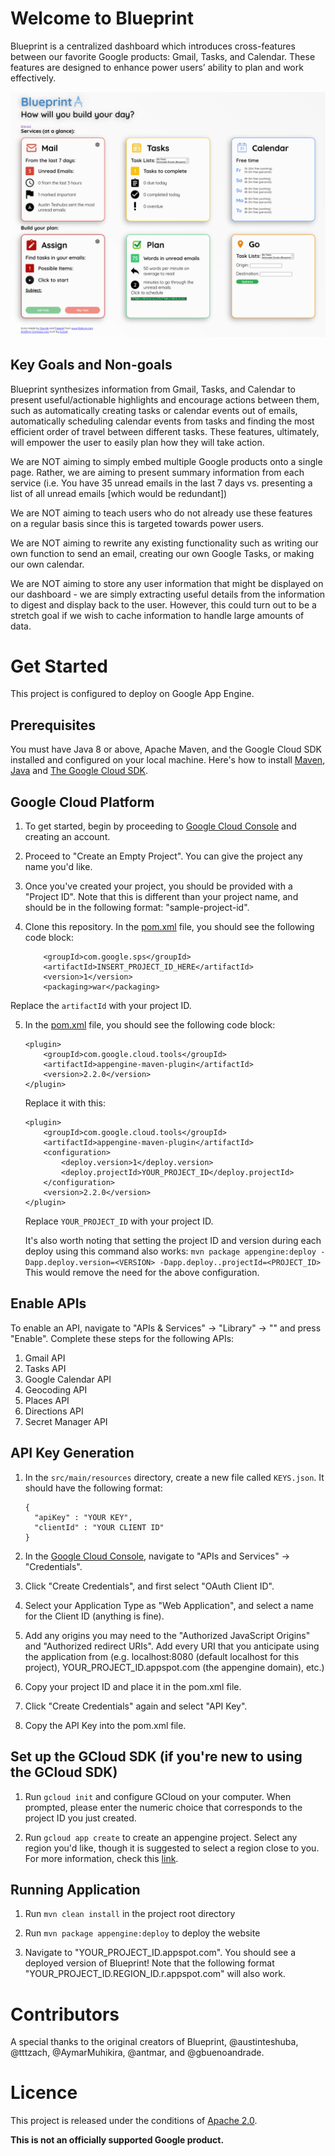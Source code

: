 # Welcome to Blueprint
Blueprint is a centralized dashboard which introduces cross-features between our favorite Google products: Gmail, Tasks,
and Calendar. These features are designed to enhance power users’ ability to plan and work effectively.

![Blueprint Design](blueprint.png)

## Key Goals and Non-goals
Blueprint synthesizes information from Gmail, Tasks, and Calendar to present useful/actionable highlights
and encourage actions between them, such as automatically creating tasks or calendar events out of emails,
automatically scheduling calendar events from tasks and finding the most efficient order of travel between different
tasks. These features, ultimately, will empower the user to easily plan how they will take action.

We are NOT aiming to simply embed multiple Google products onto a single page.
Rather, we are aiming to present summary information from each service
(i.e. You have 35 unread emails in the last 7 days vs. presenting a list of all unread emails
[which would be redundant])

We are NOT aiming to teach users who do not already use these features on a regular basis since this is targeted towards
power users.

We are NOT aiming to rewrite any existing functionality such as writing our own function to send an email,
creating our own Google Tasks, or making our own calendar.

We are NOT aiming to store any user information that might be displayed on our dashboard -
we are simply extracting useful details from the information to digest and display back to the user.
However, this could turn out to be a stretch goal if we wish to cache information to handle large amounts of data.

# Get Started
This project is configured to deploy on Google App Engine.

## Prerequisites
You must have Java 8 or above, Apache Maven, and the Google Cloud SDK installed and configured on your local machine.
Here's how to install [Maven](https://maven.apache.org/install.html), [Java](https://java.com/en/download/help/download_options.xml)
and [The Google Cloud SDK](https://cloud.google.com/sdk/install).

## Google Cloud Platform
1) To get started, begin by proceeding to [Google Cloud Console](https://console.cloud.google.com) and creating an account.

2) Proceed to "Create an Empty Project". You can give the project any name you'd like.

3) Once you've created your project, you should be provided with a "Project ID". Note that this is different than your
project name, and should be in the following format: "sample-project-id".

4) Clone this repository. In the [pom.xml](pom.xml) file, you should see the following code block:
    ```$xslt
        <groupId>com.google.sps</groupId>
        <artifactId>INSERT_PROJECT_ID_HERE</artifactId>
        <version>1</version>
        <packaging>war</packaging>
    ```
Replace the `artifactId` with your project ID.

5) In the [pom.xml](pom.xml) file, you should see the following code block:
    ```$xslt
    <plugin>
        <groupId>com.google.cloud.tools</groupId>
        <artifactId>appengine-maven-plugin</artifactId>
        <version>2.2.0</version>
    </plugin>
    ```
   Replace it with this:
   ```$xslt
   <plugin>
       <groupId>com.google.cloud.tools</groupId>
       <artifactId>appengine-maven-plugin</artifactId>
       <configuration>
           <deploy.version>1</deploy.version>
           <deploy.projectId>YOUR_PROJECT_ID</deploy.projectId>
       </configuration>
       <version>2.2.0</version>
   </plugin>
   ```
   Replace `YOUR_PROJECT_ID` with your project ID.

   It's also worth noting that setting the project ID and version during each deploy using this command also works:
   `mvn package appengine:deploy -Dapp.deploy.version=<VERSION> -Dapp.deploy..projectId=<PROJECT_ID>`
   This would remove the need for the above configuration.

## Enable APIs
To enable an API, navigate to "APIs & Services" -> "Library" -> "<The API>" and press "Enable".
Complete these steps for the following APIs:

1) Gmail API
2) Tasks API
3) Google Calendar API
4) Geocoding API
5) Places API
6) Directions API
7) Secret Manager API

## API Key Generation
1) In the `src/main/resources` directory, create a new file called `KEYS.json`. It should have the following format:
    ```$xslt
    {
      "apiKey" : "YOUR KEY",
      "clientId" : "YOUR CLIENT ID"
    }
    ```

2) In the [Google Cloud Console](https://console.cloud.google.com), navigate to "APIs and Services" -> "Credentials".

3) Click "Create Credentials", and first select "OAuth Client ID".

4) Select your Application Type as "Web Application", and select a name for the Client ID (anything is fine).

5) Add any origins you may need to the "Authorized JavaScript Origins" and "Authorized redirect URIs".
Add every URI that you anticipate using the application from (e.g. localhost:8080 (default localhost for this
project), YOUR_PROJECT_ID.appspot.com (the appengine domain), etc.)

6) Copy your project ID and place it in the pom.xml file.

7) Click "Create Credentials" again and select "API Key".

8) Copy the API Key into the pom.xml file.

## Set up the GCloud SDK (if you're new to using the GCloud SDK)
1) Run `gcloud init` and configure GCloud on your computer. When prompted, please enter the numeric choice that
corresponds to the project ID you just created.

2) Run `gcloud app create` to create an appengine project. Select any region you'd like, though it is suggested to
select a region close to you. For more information, check this [link](https://cloud.google.com/appengine/docs/locations).

## Running Application
1) Run `mvn clean install` in the project root directory

2) Run `mvn package appengine:deploy` to deploy the website

3) Navigate to "YOUR_PROJECT_ID.appspot.com". You should see a deployed version of Blueprint!
Note that the following format "YOUR_PROJECT_ID.REGION_ID.r.appspot.com" will also work.

# Contributors
A special thanks to the original creators of Blueprint, @austinteshuba, @tttzach, @AymarMuhikira, @antmar,
and @gbuenoandrade.

# Licence
This project is released under the conditions of [Apache 2.0](https://www.apache.org/licenses/LICENSE-2.0).

**This is not an officially supported Google product.**